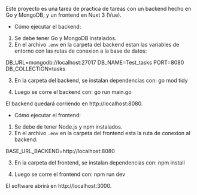 Este proyecto es una tarea de practica de tareas con un backend hecho en Go y MongoDB, y un frontend en Nuxt 3 (Vue).

- Cómo ejecutar el backend:

1. Se debe tener Go y MongoDB instalados.
2. En el archivo `.env` en la carpeta del backend estan las variables de entorno con las rutas de conexion a la base de datos:

DB_URL=mongodb://localhost:27017
DB_NAME=Test_tasks
PORT=8080
DB_COLLECTION=tasks

3. En la carpeta del backend, se instalan dependencias con:
go mod tidy

4. Luego se corre el backend con:
go run main.go

El backend quedará corriendo en http://localhost:8080.

- Cómo ejecutar el frontend:

1. Se debe de tener Node.js y npm instalados.
2. En el archivo `.env` en la carpeta del frontend esta la ruta de conexion al backend:

BASE_URL_BACKEND=http://localhost:8080

3. En la carpeta del frontend, se instalan dependencias con:
npm install

4. Luego se corre el frontend con:
npm run dev

El software abrirá en http://localhost:3000.
